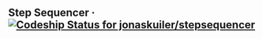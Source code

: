 ## Step Sequencer &middot; [![Codeship Status for jonaskuiler/stepsequencer](https://app.codeship.com/projects/93cc9830-a0f9-0136-4ee0-66465846d0b3/status?branch=master)](https://app.codeship.com/projects/306644)